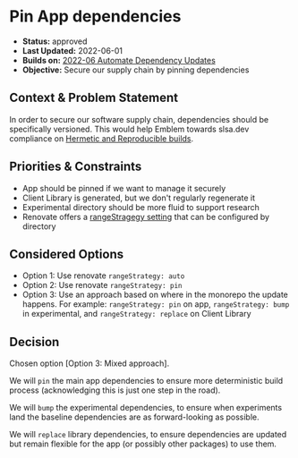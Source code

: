 # Pin App dependencies

* **Status:** approved
* **Last Updated:** 2022-06-01
* **Builds on:** [2022-06 Automate Dependency Updates](2022-06-automate-dependencies.md)
* **Objective:** Secure our supply chain by pinning dependencies

## Context & Problem Statement

In order to secure our software supply chain, dependencies should be specifically
versioned. This would help Emblem towards slsa.dev compliance on [Hermetic and Reproducible builds](https://slsa.dev/spec/v0.1/requirements#hermetic).

## Priorities & Constraints <!-- optional -->

* App should be pinned if we want to manage it securely
* Client Library is generated, but we don't regularly regenerate it
* Experimental directory should be more fluid to support research
* Renovate offers a [rangeStragegy setting](https://docs.renovatebot.com/configuration-options/#rangestrategy) that can be configured by directory

## Considered Options

* Option 1: Use renovate `rangeStrategy: auto`
* Option 2: Use renovate `rangeStrategy: pin`
* Option 3: Use an approach based on where in the monorepo the update happens. For example:  `rangeStrategy: pin` on app, `rangeStrategy: bump` in experimental, and  `rangeStrategy: replace` on Client Library

## Decision

Chosen option [Option 3: Mixed approach].

We will `pin` the main app dependencies to ensure more deterministic build process (acknowledging this is just one step in the road).

We will `bump` the experimental dependencies, to ensure when experiments land the baseline dependencies are as forward-looking as possible.

We will `replace` library dependencies, to ensure dependencies are updated but remain flexible for the app (or possibly other packages) to use them.
